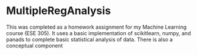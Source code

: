 # MultipleRegAnalysis

This was completed as a homework assignment for my Machine Learning course (ESE 305). It uses a basic implementation of scikitlearn, numpy, and panads to complete basic statistical analysis of data. There is also a conceptual component
